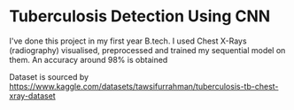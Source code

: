 # Tuberculosis Detection Using CNN
 
I've done this project in my first year B.tech. I used Chest X-Rays (radiography) visualised, preprocessed and trained my sequential model on them. An accuracy around 98% is obtained

Dataset is sourced by https://www.kaggle.com/datasets/tawsifurrahman/tuberculosis-tb-chest-xray-dataset
